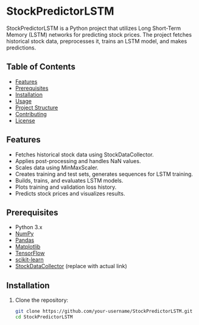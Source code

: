 # StockPredictorLSTM

StockPredictorLSTM is a Python project that utilizes Long Short-Term Memory (LSTM) networks for predicting stock prices. The project fetches historical stock data, preprocesses it, trains an LSTM model, and makes predictions.

## Table of Contents

- [Features](#features)
- [Prerequisites](#prerequisites)
- [Installation](#installation)
- [Usage](#usage)
- [Project Structure](#project-structure)
- [Contributing](#contributing)
- [License](#license)

## Features

- Fetches historical stock data using StockDataCollector.
- Applies post-processing and handles NaN values.
- Scales data using MinMaxScaler.
- Creates training and test sets, generates sequences for LSTM training.
- Builds, trains, and evaluates LSTM models.
- Plots training and validation loss history.
- Predicts stock prices and visualizes results.

## Prerequisites

- Python 3.x
- [NumPy](https://numpy.org/)
- [Pandas](https://pandas.pydata.org/)
- [Matplotlib](https://matplotlib.org/)
- [TensorFlow](https://www.tensorflow.org/)
- [scikit-learn](https://scikit-learn.org/)
- [StockDataCollector](#link-to-stock-data-collector) (replace with actual link)

## Installation

1. Clone the repository:

   ```bash
   git clone https://github.com/your-username/StockPredictorLSTM.git
   cd StockPredictorLSTM
